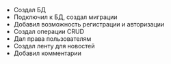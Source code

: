 - Создал БД
- Подключил к БД, создал миграции
- Добавил возможность регистрации и авторизации
- Создал операции CRUD
- Дал права пользователям
- Создал ленту для новостей
- Добавил комментарии 
